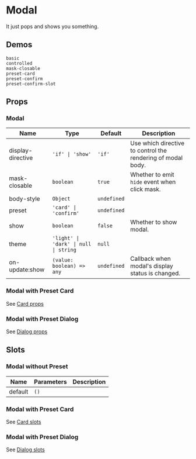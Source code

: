 # Modal
It just pops and shows you something.

## Demos
```demo
basic
controlled
mask-closable
preset-card
preset-confirm
preset-confirm-slot
```

## Props
### Modal
|Name|Type|Default|Description|
|-|-|-|-|
|display-directive|`'if' \| 'show'`|`'if'`|Use which directive to control the rendering of modal body.|
|mask-closable|`boolean`|`true`|Whether to emit `hide` event when click mask.|
|body-style|`Object`|`undefined`||
|preset|`'card' \| 'confirm'`|`undefined`||
|show|`boolean`|`false`|Whether to show modal.|
|theme|`'light' \| 'dark' \| null \| string`|`null`||
|on-update:show|`(value: boolean) => any`|`undefined`|Callback when modal's display status is changed.|

### Modal with Preset Card
See [Card props](n-card#Props)
### Modal with Preset Dialog
See [Dialog props](n-dialog#Props)

## Slots
### Modal without Preset
|Name|Parameters|Description|
|-|-|-|
|default|`()`||

### Modal with Preset Card
See [Card slots](n-card#Slots)
### Modal with Preset Dialog
See [Dialog slots](n-dialog#Slots)
